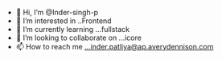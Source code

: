 - 👋 Hi, I’m @Inder-singh-p
- 👀 I’m interested in ..Frontend
- 🌱 I’m currently learning ...fullstack
- 💞️ I’m looking to collaborate on ...icore
- 📫 How to reach me ...inder.patliya@ap.averydennison.com

<!---
Inder-singh-p/Inder-singh-p is a ✨ special ✨ repository because its `README.md` (this file) appears on your GitHub profile.
You can click the Preview link to take a look at your changes.
--->

